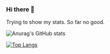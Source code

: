 ### Hi there 👋

Trying to show my stats. So far no good.

![Anurag's GitHub stats](https://github-readme-stats.vercel.app/api?username=404R4K0&show_icons=true&theme=radical)

[![Top Langs](https://github-readme-stats.vercel.app/api/top-langs/?username=404R4K0&layout=compact)](https://github.com/404R4K0/github-readme-stats)

<!--
**404R4K0/404R4K0** is a ✨ _special_ ✨ repository because its `README.md` (this file) appears on your GitHub profile.

Here are some ideas to get you started:

- 🔭 I’m currently working on ...
- 🌱 I’m currently learning ...
- 👯 I’m looking to collaborate on ...
- 🤔 I’m looking for help with ...
- 💬 Ask me about ...
- 📫 How to reach me: ...
- 😄 Pronouns: ...
- ⚡ Fun fact: ...
-->
